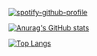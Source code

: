 <img src="https://komarev.com/ghpvc/?username=t1coz&style=flat-square&color=blue" alt=""/>

   [![spotify-github-profile](https://spotify-github-profile.vercel.app/api/view?uid=31vwwsti42pa2bupujqmnjme5sci&cover_image=true&theme=default&show_offline=true&background_color=121212&interchange=true&bar_color=ff0000)](https://github.com/kittinan/spotify-github-profile)


[![Anurag's GitHub stats](https://github-readme-stats.vercel.app/api?username=t1coz&show_icons=true&theme=radical)](https://github.com/t1coz)

[![Top Langs](https://github-readme-stats.vercel.app/api/top-langs/?username=t1coz&theme=dark&layout=compact)](https://github.com/t1coz)
